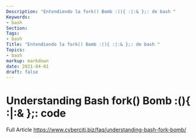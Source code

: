 ```yaml
---
Description: "Entendiendo la fork() Bomb :(){ :|:& };: de bash "
Keywords:
- bash 
Section: 
Tags:
- bash 
Title: "Entendiendo la fork() Bomb :(){ :|:& };: de bash "
Topics:
- bash
markup: markdown
date: 2021-04-01
draft: false
---
```

# Understanding Bash fork() Bomb :(){ :|:& };: code

Full Article https://www.cyberciti.biz/faq/understanding-bash-fork-bomb/